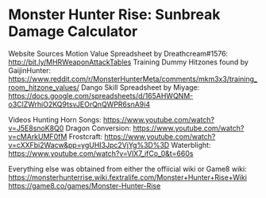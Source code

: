 # Monster Hunter Rise: Sunbreak Damage Calculator

Website Sources
Motion Value Spreadsheet by Dreathcream#1576: http://bit.ly/MHRWeaponAttackTables
Training Dummy Hitzones found by GaijinHunter: https://www.reddit.com/r/MonsterHunterMeta/comments/mkm3x3/training_room_hitzone_values/
Dango Skill Spreadsheet by Miyage: https://docs.google.com/spreadsheets/d/165AHWQNM-o3ClZWrhiO2KQ9tsvJEOrQnQWPR6snA9i4

Videos
Hunting Horn Songs: https://www.youtube.com/watch?v=J5E8snoK8Q0
Dragon Conversion: https://www.youtube.com/watch?v=cMArkUMF0fM
Frostcraft: https://www.youtube.com/watch?v=cXXFbi2Wacw&pp=ygUHI3Jpc2VjYg%3D%3D
Waterblight: https://www.youtube.com/watch?v=VlX7_ifCo_0&t=660s

Everything else was obtained from either the offiicial wiki or Game8 wiki:
https://monsterhunterrise.wiki.fextralife.com/Monster+Hunter+Rise+Wiki
https://game8.co/games/Monster-Hunter-Rise
